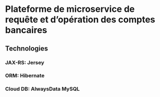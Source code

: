 # Plateforme de microservice de requête et d’opération des comptes bancaires

## Technologies
###  JAX-RS: Jersey
###  ORM: Hibernate
###  Cloud DB: AlwaysData MySQL
